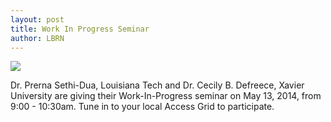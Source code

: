 ```yaml
---
layout: post
title: Work In Progress Seminar
author: LBRN
---
```

<a href="{{ site.baseurl }}events/work-in-progress"><img src="/files/images/wip/wipflyer10.png"></a>

Dr. Prerna Sethi-Dua, Louisiana Tech and Dr. Cecily B. Defreece, Xavier University are giving their Work-In-Progress seminar on May 13, 2014, from 9:00 - 10:30am. Tune in to your local Access Grid to participate.
